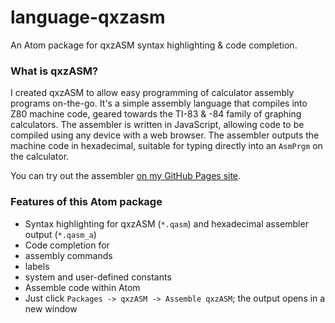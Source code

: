 # language-qxzasm

An Atom package for qxzASM syntax highlighting & code completion.

### What is qxzASM?

I created qxzASM to allow easy programming of calculator assembly programs on-the-go. It's a simple assembly language that compiles into Z80 machine code, geared towards the TI-83 & -84 family of graphing calculators. The assembler is written in JavaScript, allowing code to be compiled using any device with a web browser. The assembler outputs the machine code in hexadecimal, suitable for typing directly into an `AsmPrgm` on the calculator.

You can try out the assembler [on my GitHub Pages site](http://qxzcode.github.io/tiasm/).

### Features of this Atom package
 - Syntax highlighting for qxzASM (`*.qasm`) and hexadecimal assembler output (`*.qasm_a`)
 - Code completion for
  - assembly commands
  - labels
  - system and user-defined constants
 - Assemble code within Atom
  - Just click `Packages -> qxzASM -> Assemble qxzASM`; the output opens in a new window
